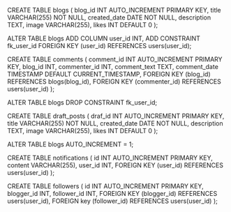 CREATE TABLE blogs (
    blog_id INT AUTO_INCREMENT PRIMARY KEY,
    title VARCHAR(255) NOT NULL,
    created_date DATE NOT NULL,
    description TEXT,
    image VARCHAR(255),
    likes INT DEFAULT 0
);

ALTER TABLE blogs 
ADD COLUMN user_id INT,
ADD CONSTRAINT fk_user_id
    FOREIGN KEY (user_id) 
    REFERENCES users(user_id);


CREATE TABLE comments (
    comment_id INT AUTO_INCREMENT PRIMARY KEY,
    blog_id INT,
    commenter_id INT,
    comment_text TEXT,
    comment_date TIMESTAMP DEFAULT CURRENT_TIMESTAMP,
    FOREIGN KEY (blog_id) REFERENCES blogs(blog_id),
    FOREIGN KEY (commenter_id) REFERENCES users(user_id)
);


ALTER TABLE blogs 
DROP CONSTRAINT fk_user_id;

CREATE TABLE draft_posts (
    draf_id INT AUTO_INCREMENT PRIMARY KEY,
    title VARCHAR(255) NOT NULL,
    created_date DATE NOT NULL,
    description TEXT,
    image VARCHAR(255),
    likes INT DEFAULT 0
);

ALTER TABLE blogs AUTO_INCREMENT = 1;


CREATE TABLE notifications (
    id INT AUTO_INCREMENT PRIMARY KEY,
    content VARCHAR(255),
    user_id INT,
    FOREIGN KEY (user_id) REFERENCES users(user_id)
);

CREATE TABLE followers ( id INT AUTO_INCREMENT PRIMARY KEY, blogger_id INT, follower_id INT, FOREIGN KEY (blogger_id) REFERENCES users(user_id), FOREIGN key (follower_id) REFERENCES users(user_id) );

